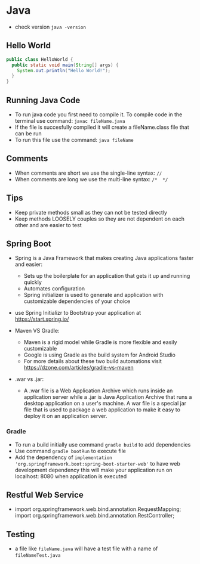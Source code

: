 # Java

- check version `java -version`

## Hello World

```java
public class HelloWorld {
  public static void main(String[] args) {
    System.out.println("Hello World!");
  }
}
```
## Running Java Code

- To run java code you first need to compile it. To compile code in the terminal use command: `javac fileName.java`
- If the file is succesfully compiled it will create a fileName.class file that can be run
- To run this file use the command: `java fileName`

## Comments

- When comments are short we use the single-line syntax: `//`
- When comments are long we use the multi-line syntax: `/*  */`

## Tips

- Keep private methods small as they can not be tested directly
- Keep methods LOOSELY couples so they are not dependent on each other and are easier to test

## Spring Boot

- Spring is a Java Framework that makes creating Java applications faster and easier:
  - Sets up the boilerplate for an application that gets it up and running quickly
  - Automates configuration
  - Spring initializer is used to generate and application with customizable dependencies of your choice 

- use Spring Initializr to Bootstrap your application at https://start.spring.io/

- Maven VS Gradle: 
  - Maven is a rigid model while Gradle is more flexible and easily customizable
  - Google is using Gradle as the build system for Android Studio
  - For more details about these two build automations visit https://dzone.com/articles/gradle-vs-maven

- .war vs .jar: 
  - A .war file is a Web Application Archive which runs inside an application server while a .jar is Java Application Archive that runs a desktop application on a user's machine. A war file is a special jar file that is used to package a web application to make it easy to deploy it on an application server.

### Gradle

- To run a build initially use command `gradle build` to add dependencies
- Use command `gradle bootRun` to execute file
- Add the dependency of `implementation 'org.springframework.boot:spring-boot-starter-web'` to have web development dependency this will make your application run on localhost: 8080 when application is executed  

## Restful Web Service

- import org.springframework.web.bind.annotation.RequestMapping;
import org.springframework.web.bind.annotation.RestController;
## Testing

- a file like `fileName.java` will have a test file with a name of `fileNameTest.java`
